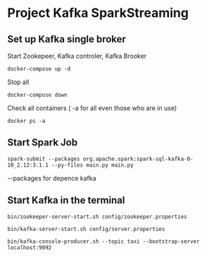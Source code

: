 # Project Kafka SparkStreaming

## Set up Kafka single broker 

Start Zookepeer, Kafka controler, Kafka Brooker 
```
docker-compose up -d
```
Stop all 
```
docker-compose down
```
Check all containers ( -a for all  even those who are in use)

```
docker ps -a
```
## Start Spark Job


```
spark-submit --packages org.apache.spark:spark-sql-kafka-0-10_2.12:3.1.1 --py-files main.py main.py  
```
--packages for depence kafka

## Start Kafka in the terminal 
```
bin/zookeeper-server-start.sh config/zookeeper.properties
```
```
bin/kafka-server-start.sh config/server.properties
```
```
bin/kafka-console-producer.sh --topic taxi --bootstrap-server localhost:9092
```

